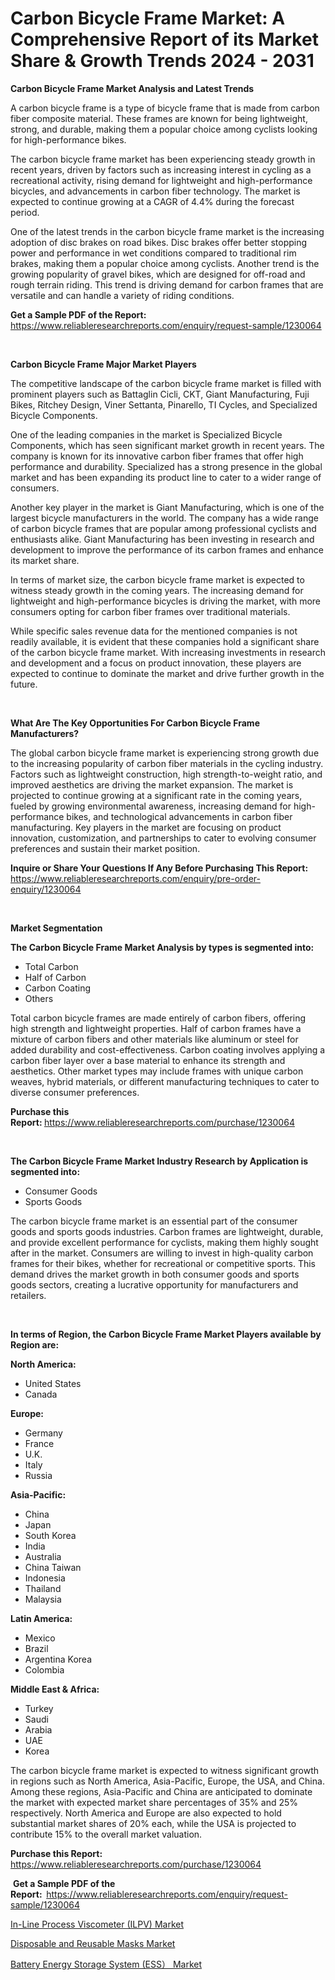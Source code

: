 <p><h1>Carbon Bicycle Frame Market: A Comprehensive Report of its Market Share & Growth Trends 2024 - 2031</h1></p><p><strong>Carbon Bicycle Frame Market Analysis and Latest Trends</strong></p>
<p><p>A carbon bicycle frame is a type of bicycle frame that is made from carbon fiber composite material. These frames are known for being lightweight, strong, and durable, making them a popular choice among cyclists looking for high-performance bikes.</p><p>The carbon bicycle frame market has been experiencing steady growth in recent years, driven by factors such as increasing interest in cycling as a recreational activity, rising demand for lightweight and high-performance bicycles, and advancements in carbon fiber technology. The market is expected to continue growing at a CAGR of 4.4% during the forecast period.</p><p>One of the latest trends in the carbon bicycle frame market is the increasing adoption of disc brakes on road bikes. Disc brakes offer better stopping power and performance in wet conditions compared to traditional rim brakes, making them a popular choice among cyclists. Another trend is the growing popularity of gravel bikes, which are designed for off-road and rough terrain riding. This trend is driving demand for carbon frames that are versatile and can handle a variety of riding conditions.</p></p>
<p><strong>Get a Sample PDF of the Report:&nbsp;</strong> <a href="https://www.reliableresearchreports.com/enquiry/request-sample/1230064">https://www.reliableresearchreports.com/enquiry/request-sample/1230064</a></p>
<p>&nbsp;</p>
<p><strong>Carbon Bicycle Frame Major Market Players</strong></p>
<p><p>The competitive landscape of the carbon bicycle frame market is filled with prominent players such as Battaglin Cicli, CKT, Giant Manufacturing, Fuji Bikes, Ritchey Design, Viner Settanta, Pinarello, TI Cycles, and Specialized Bicycle Components.</p><p>One of the leading companies in the market is Specialized Bicycle Components, which has seen significant market growth in recent years. The company is known for its innovative carbon fiber frames that offer high performance and durability. Specialized has a strong presence in the global market and has been expanding its product line to cater to a wider range of consumers.</p><p>Another key player in the market is Giant Manufacturing, which is one of the largest bicycle manufacturers in the world. The company has a wide range of carbon bicycle frames that are popular among professional cyclists and enthusiasts alike. Giant Manufacturing has been investing in research and development to improve the performance of its carbon frames and enhance its market share.</p><p>In terms of market size, the carbon bicycle frame market is expected to witness steady growth in the coming years. The increasing demand for lightweight and high-performance bicycles is driving the market, with more consumers opting for carbon fiber frames over traditional materials.</p><p>While specific sales revenue data for the mentioned companies is not readily available, it is evident that these companies hold a significant share of the carbon bicycle frame market. With increasing investments in research and development and a focus on product innovation, these players are expected to continue to dominate the market and drive further growth in the future.</p></p>
<p>&nbsp;</p>
<p><strong>What Are The Key Opportunities For Carbon Bicycle Frame Manufacturers?</strong></p>
<p><p>The global carbon bicycle frame market is experiencing strong growth due to the increasing popularity of carbon fiber materials in the cycling industry. Factors such as lightweight construction, high strength-to-weight ratio, and improved aesthetics are driving the market expansion. The market is projected to continue growing at a significant rate in the coming years, fueled by growing environmental awareness, increasing demand for high-performance bikes, and technological advancements in carbon fiber manufacturing. Key players in the market are focusing on product innovation, customization, and partnerships to cater to evolving consumer preferences and sustain their market position.</p></p>
<p><strong>Inquire or Share Your Questions If Any Before Purchasing This Report:</strong> <a href="https://www.reliableresearchreports.com/enquiry/pre-order-enquiry/1230064">https://www.reliableresearchreports.com/enquiry/pre-order-enquiry/1230064</a></p>
<p>&nbsp;</p>
<p><strong>Market Segmentation</strong></p>
<p><strong>The Carbon Bicycle Frame Market Analysis by types is segmented into:</strong></p>
<p><ul><li>Total Carbon</li><li>Half of Carbon</li><li>Carbon Coating</li><li>Others</li></ul></p>
<p><p>Total carbon bicycle frames are made entirely of carbon fibers, offering high strength and lightweight properties. Half of carbon frames have a mixture of carbon fibers and other materials like aluminum or steel for added durability and cost-effectiveness. Carbon coating involves applying a carbon fiber layer over a base material to enhance its strength and aesthetics. Other market types may include frames with unique carbon weaves, hybrid materials, or different manufacturing techniques to cater to diverse consumer preferences.</p></p>
<p><strong>Purchase this Report:&nbsp;</strong><a href="https://www.reliableresearchreports.com/purchase/1230064">https://www.reliableresearchreports.com/purchase/1230064</a></p>
<p>&nbsp;</p>
<p><strong>The Carbon Bicycle Frame Market Industry Research by Application is segmented into:</strong></p>
<p><ul><li>Consumer Goods</li><li>Sports Goods</li></ul></p>
<p><p>The carbon bicycle frame market is an essential part of the consumer goods and sports goods industries. Carbon frames are lightweight, durable, and provide excellent performance for cyclists, making them highly sought after in the market. Consumers are willing to invest in high-quality carbon frames for their bikes, whether for recreational or competitive sports. This demand drives the market growth in both consumer goods and sports goods sectors, creating a lucrative opportunity for manufacturers and retailers.</p></p>
<p>&nbsp;</p>
<p><strong>In terms of Region, the Carbon Bicycle Frame Market Players available by Region are:</strong></p>
<p>
    <p> <strong> North America: </strong>
        <ul>
            <li>United States</li>
            <li>Canada</li>
        </ul>
        </p> 
    <p> <strong> Europe: </strong>
        <ul>
            <li>Germany</li>
            <li>France</li>
            <li>U.K.</li>
            <li>Italy</li>
            <li>Russia</li>
        </ul>
        </p> 
    <p> <strong> Asia-Pacific: </strong>
        <ul>
            <li>China</li>
            <li>Japan</li>
            <li>South Korea</li>
            <li>India</li>
            <li>Australia</li>
            <li>China Taiwan</li>
            <li>Indonesia</li>
            <li>Thailand</li>
            <li>Malaysia</li>
        </ul>
        </p> 
    <p> <strong> Latin America: </strong>
        <ul>
            <li>Mexico</li>
            <li>Brazil</li>
            <li>Argentina Korea</li>
            <li>Colombia</li>
        </ul>
        </p> 
    <p> <strong> Middle East & Africa: </strong>
        <ul>
            <li>Turkey</li>
            <li>Saudi</li>
            <li>Arabia</li>
            <li>UAE</li>
            <li>Korea</li>
        </ul>
    </p>
    </p>
<p><p>The carbon bicycle frame market is expected to witness significant growth in regions such as North America, Asia-Pacific, Europe, the USA, and China. Among these regions, Asia-Pacific and China are anticipated to dominate the market with expected market share percentages of 35% and 25% respectively. North America and Europe are also expected to hold substantial market shares of 20% each, while the USA is projected to contribute 15% to the overall market valuation.</p></p>
<p><strong>Purchase this Report: </strong><a href="https://www.reliableresearchreports.com/purchase/1230064">https://www.reliableresearchreports.com/purchase/1230064</a></p>
<p>&nbsp;<strong>Get a Sample PDF of the Report:&nbsp;&nbsp;</strong><a href="https://www.reliableresearchreports.com/enquiry/request-sample/1230064">https://www.reliableresearchreports.com/enquiry/request-sample/1230064</a></p>
<p><strong></strong></p>
<p><p><a href="https://view.publitas.com/reportprime-1/in-line-process-viscometer-ilpv-market-research-report-provides-thorough-industry-overview-which-offers-an-in-depth-analysis-of-product-trends-and-new-market-divisions/">In-Line Process Viscometer (ILPV) Market</a></p><p><a href="https://view.publitas.com/reportprime-1/disposable-and-reusable-masks-market-insights-market-players-and-forecast-till-2030/">Disposable and Reusable Masks Market</a></p><p><a href="https://view.publitas.com/reportprime-1/battery-energy-storage-system-ess-market-challenges-opportunities-and-growth-drivers-and-major-market-players-forecasted-for-period-from-2023-2030/">Battery Energy Storage System (ESS） Market</a></p></p>